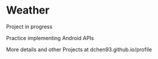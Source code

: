 # Weather
Project in progress

Practice implementing Android APIs

More details and other Projects at dchen93.github.io/profile
